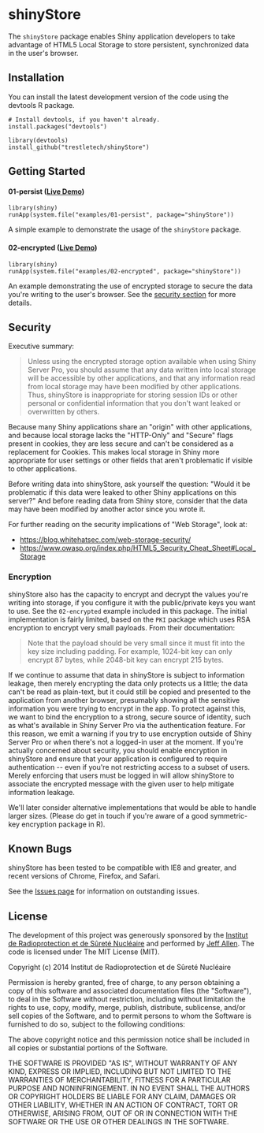 shinyStore
==========

The `shinyStore` package enables Shiny application developers to take advantage of HTML5 Local Storage to store persistent, synchronized data in the user's browser.

Installation
------------

You can install the latest development version of the code using the devtools R package.

```
# Install devtools, if you haven't already.
install.packages("devtools")

library(devtools)
install_github("trestletech/shinyStore")
```

Getting Started
---------------

#### 01-persist ([Live Demo](https://trestletech.shinyapps.io/ss-01-psersist/))

```
library(shiny)
runApp(system.file("examples/01-persist", package="shinyStore"))
```

A simple example to demonstrate the usage of the `shinyStore` package.


#### 02-encrypted ([Live Demo](https://trestletech.shinyapps.io/ss-02-encrypted/))

```
library(shiny)
runApp(system.file("examples/02-encrypted", package="shinyStore"))
```

An example demonstrating the use of encrypted storage to secure the data you're 
writing to the user's browser. See the <a href ="#security">security section</a>
for more details.

Security
--------

Executive summary: 

> Unless using the encrypted storage option available when using Shiny Server Pro, you should assume that any data written into local storage will be accessible by other applications, and that any information read from local storage may have been modified by other applications. Thus, shinyStore is inappropriate for storing session IDs or other personal or confidential information that you don't want leaked or overwritten by others.

Because many Shiny applications share an "origin" with other applications, and because local storage lacks the "HTTP-Only" and "Secure" flags present in cookies, they are less secure and can't be considered as a replacement for Cookies. This makes local storage in Shiny more appropriate for user settings or other fields that aren't problematic if visible to other applications. 

Before writing data into shinyStore, ask yourself the question: "Would it be problematic if this data were leaked to other Shiny applications on this server?" And before reading data from Shiny store, consider that the data may have been modified by another actor since you wrote it.

For further reading on the security implications of "Web Storage", look at:

 - https://blog.whitehatsec.com/web-storage-security/
 - https://www.owasp.org/index.php/HTML5_Security_Cheat_Sheet#Local_Storage

### Encryption

shinyStore also has the capacity to encrypt and decrypt the values you're writing into storage, if you configure it with the public/private keys you want to use. See the `02-encrypted` example included in this package. The initial implementation is fairly limited, based on the `PKI` package which uses RSA encryption to encrypt very small payloads. From their documentation:

> Note that the payload should be very small since it must fit into the key size including padding. For example, 1024-bit key can only encrypt 87 bytes, while 2048-bit key can encrypt 215 bytes.

If we continue to assume that data in shinyStore is subject to information leakage, then  merely encrypting the data only protects us a little; the data can't be read as plain-text, but it could still be copied and presented to the application from another browser, presumably showing all the sensitive information you were trying to encrypt in the app. To protect against this, we want to bind the encryption to a strong, secure source of identity, such as what's available in Shiny Server Pro via the authentication feature. For this reason, we emit a warning if you try to use encryption outside of Shiny Server Pro or when there's not a logged-in user at the moment. If you're actually concerned about security, you should enable encryption in shinyStore and ensure that your application is configured to require authentication -- even if you're not restricting access to a subset of users. Merely enforcing that users must be logged in will allow shinyStore to associate the encrypted message with the given user to help mitigate information leakage.

We'll later consider alternative implementations that would be able to handle larger sizes. (Please do get in touch if you're aware of a good symmetric-key encryption package in R).

Known Bugs
-----------

shinyStore has been tested to be compatible with IE8 and greater, and recent versions of Chrome, Firefox, and Safari.

See the [Issues page](https://github.com/trestletech/shinyTree/issues) for information on outstanding issues. 

License
-------

The development of this project was generously sponsored by the [Institut de 
Radioprotection et de Sûreté Nucléaire](http://www.irsn.fr/EN/Pages/home.aspx) 
and performed by [Jeff Allen](http://trestletech.com). The code is
licensed under The MIT License (MIT).

Copyright (c) 2014 Institut de Radioprotection et de Sûreté Nucléaire

Permission is hereby granted, free of charge, to any person obtaining a copy
of this software and associated documentation files (the "Software"), to deal
in the Software without restriction, including without limitation the rights
to use, copy, modify, merge, publish, distribute, sublicense, and/or sell
copies of the Software, and to permit persons to whom the Software is
furnished to do so, subject to the following conditions:

The above copyright notice and this permission notice shall be included in
all copies or substantial portions of the Software.

THE SOFTWARE IS PROVIDED "AS IS", WITHOUT WARRANTY OF ANY KIND, EXPRESS OR
IMPLIED, INCLUDING BUT NOT LIMITED TO THE WARRANTIES OF MERCHANTABILITY,
FITNESS FOR A PARTICULAR PURPOSE AND NONINFRINGEMENT. IN NO EVENT SHALL THE
AUTHORS OR COPYRIGHT HOLDERS BE LIABLE FOR ANY CLAIM, DAMAGES OR OTHER
LIABILITY, WHETHER IN AN ACTION OF CONTRACT, TORT OR OTHERWISE, ARISING FROM,
OUT OF OR IN CONNECTION WITH THE SOFTWARE OR THE USE OR OTHER DEALINGS IN
THE SOFTWARE.

